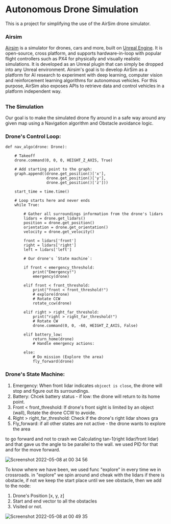 # Autonomous Drone Simulation
This is a project for simplifying the use of the AirSim drone simulator.

### Airsim
[Airsim](https://github.com/microsoft/AirSim) is a simulator for drones, cars and more, built on [Unreal Engine](https://www.unrealengine.com/).
It is open-source, cross platform, and supports hardware-in-loop with popular flight controllers such as PX4 for physically and visually realistic simulations.
It is developed as an Unreal plugin that can simply be dropped into any Unreal environment.
Airsim's goal is to develop AirSim as a platform for AI research to experiment with deep learning, computer vision and reinforcement learning algorithms for autonomous vehicles.
For this purpose, AirSim also exposes APIs to retrieve data and control vehicles in a platform independent way.


## 
### The Simulation
Our goal is to make the simulated drone fly around in a safe way around any given map using 
a Navigation algorithm and Obstacle avoidance logic.
### Drone's Control Loop:
```
def nav_algo(drone: Drone):

    # Takeoff
    drone.command(0, 0, 0, HEIGHT_Z_AXIS, True)
    
    # Add starting point to the graph:
    graph.append((drone.get_position()['x'],
                  drone.get_position()['y'],
                  drone.get_position()['z']))
                  
    start_time = time.time()
   
    # Loop starts here and never ends
    while True:
    
        # Gather all surroundings information from the drone's lidars 
        lidars = drone.get_lidars()
        position = drone.get_position()
        orientation = drone.get_orientation()
        velocity = drone.get_velocity()

        front = lidars['front']
        right = lidars['right']
        left = lidars['left']

        # Our drone's `State machine`:
        
        if front < emergency_threshold:
            print("Emergency!")
            emergency(drone)
            
        elif front < front_threshold:
            print("front < front_threshold!")
            # explore(drone)
            # Rotate CCW
            rotate_ccw(drone)

        elif right > right_far_threshold:
            print("right > right_far_threshold!")
            # Rotate CW
            drone.command(0, 0, -60, HEIGHT_Z_AXIS, False)
            
        elif battery_low:
            return_home(drone)
            # Handle emergency actions:
            
        else:
            # Do mission (Explore the area)
            fly_forward(drone)
```

### Drone's State Machine:
           
1) Emergency: When front lidar indicates `objcect is close`, the drone will stop and figure out its surroundings.
2) Battery: Chcek battery status - if low: the drone will return to its home point.
3) Front < front_threshold: If drone's front sight is limited by an object (wall), Rotate the drone CCW to avoide.
4) Right > right_far_threshold: Check if the drone's right lidar shows gra
5) Fly_forward: if all other states are not active - the drone wants to explore the area
            
to go forward and not to crash we Calculating tan-1(right lidar/front lidar) and that gave us the angle to be parallel to the wall.
we used PID for that and for the move forward.


![Screenshot 2022-05-08 at 00 34 56](https://user-images.githubusercontent.com/66851296/167272377-f487109a-4c64-4aa8-b96f-2de5d9a9eeb2.png)


To know where we have been, we used func "explore" in every time we in crossroads.
in "explore" we spin around and cheak with the lidars if there is obstacle, if not we keep the start place until we see obstacle,
then we add to the node:
1) Drone's Position [x, y, z]
2) Start and end vector to all the obstacles
3) Visited or not.

![Screenshot 2022-05-08 at 00 49 35](https://user-images.githubusercontent.com/66851296/167272984-05cd7572-fc73-440c-88e0-c4dc521f60d0.png)











